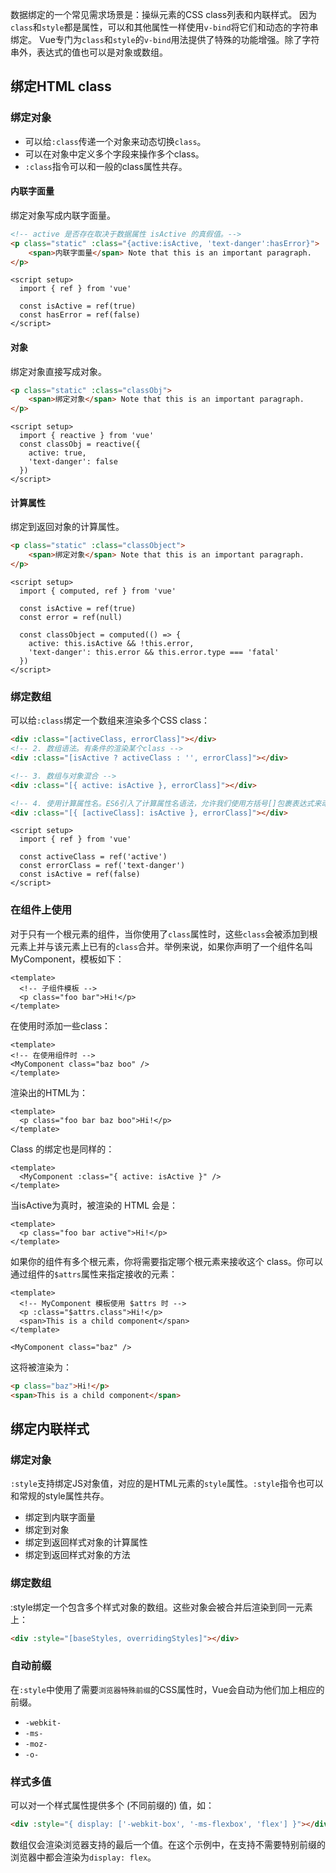 数据绑定的一个常见需求场景是：操纵元素的CSS class列表和内联样式。
因为`class`和`style`都是属性，可以和其他属性一样使用`v-bind`将它们和动态的字符串绑定。
Vue专门为`class`和`style`的`v-bind`用法提供了特殊的功能增强。除了字符串外，表达式的值也可以是对象或数组。

## 绑定HTML class
### 绑定对象
* 可以给`:class`传递一个对象来动态切换`class`。
* 可以在对象中定义多个字段来操作多个class。
* `:class`指令可以和一般的class属性共存。

#### 内联字面量
绑定对象写成内联字面量。

```html
<!-- active 是否存在取决于数据属性 isActive 的真假值。-->
<p class="static" :class="{active:isActive, 'text-danger':hasError}">
    <span>内联字面量</span> Note that this is an important paragraph.
</p>
```

```vue
<script setup>
  import { ref } from 'vue'

  const isActive = ref(true)
  const hasError = ref(false)
</script>
```

#### 对象
绑定对象直接写成对象。

```html
<p class="static" :class="classObj">
    <span>绑定对象</span> Note that this is an important paragraph.
</p>
```

```vue
<script setup>
  import { reactive } from 'vue'
  const classObj = reactive({
    active: true,
    'text-danger': false
  })
</script>
```

#### 计算属性
绑定到返回对象的计算属性。

```html
<p class="static" :class="classObject">
    <span>绑定对象</span> Note that this is an important paragraph.
</p>
```

```vue
<script setup>
  import { computed, ref } from 'vue'

  const isActive = ref(true)
  const error = ref(null)

  const classObject = computed(() => {
    active: this.isActive && !this.error,
    'text-danger': this.error && this.error.type === 'fatal'
  })
</script>
```

### 绑定数组
可以给`:class`绑定一个数组来渲染多个CSS class：

```html
<div :class="[activeClass, errorClass]"></div>
<!-- 2. 数组语法。有条件的渲染某个class -->
<div :class="[isActive ? activeClass : '', errorClass]"></div>

<!-- 3. 数组与对象混合 -->
<div :class="[{ active: isActive }, errorClass]"></div>

<!-- 4. 使用计算属性名。ES6引入了计算属性名语法，允许我们使用方括号[]包裹表达式来动态生成属性名。 -->
<div :class="[{ [activeClass]: isActive }, errorClass]"></div>
```

```vue
<script setup>
  import { ref } from 'vue'

  const activeClass = ref('active')
  const errorClass = ref('text-danger')
  const isActive = ref(false)
</script>
```

### 在组件上使用
对于只有一个根元素的组件，当你使用了`class`属性时，这些`class`会被添加到根元素上并与该元素上已有的`class`合并。举例来说，如果你声明了一个组件名叫 MyComponent，模板如下：

```vue
<template>
  <!-- 子组件模板 -->
  <p class="foo bar">Hi!</p>
</template>
```

在使用时添加一些class：

```vue
<template>
<!-- 在使用组件时 -->
<MyComponent class="baz boo" />
</template>
```

渲染出的HTML为：

```vue
<template>
  <p class="foo bar baz boo">Hi!</p>
</template>
```

Class 的绑定也是同样的：

```vue
<template>
  <MyComponent :class="{ active: isActive }" />
</template>
```

当isActive为真时，被渲染的 HTML 会是：

```vue
<template>
  <p class="foo bar active">Hi!</p>
</template>
```

如果你的组件有多个根元素，你将需要指定哪个根元素来接收这个 class。你可以通过组件的`$attrs`属性来指定接收的元素：

```vue
<template>
  <!-- MyComponent 模板使用 $attrs 时 -->
  <p :class="$attrs.class">Hi!</p>
  <span>This is a child component</span>
</template>
```

```vue
<MyComponent class="baz" />
```

这将被渲染为：

```html
<p class="baz">Hi!</p>
<span>This is a child component</span>
```

## 绑定内联样式
### 绑定对象
`:style`支持绑定JS对象值，对应的是HTML元素的`style`属性。`:style`指令也可以和常规的style属性共存。

* 绑定到内联字面量
* 绑定到对象
* 绑定到返回样式对象的计算属性
* 绑定到返回样式对象的方法


### 绑定数组
:style绑定一个包含多个样式对象的数组。这些对象会被合并后渲染到同一元素上：

```html
<div :style="[baseStyles, overridingStyles]"></div>
```

### 自动前缀
在`:style`中使用了需要`浏览器特殊前缀`的CSS属性时，Vue会自动为他们加上相应的前缀。

* `-webkit-`
* `-ms-`
* `-moz-`
* `-o-`

### 样式多值
可以对一个样式属性提供多个 (不同前缀的) 值，如：

```html
<div :style="{ display: ['-webkit-box', '-ms-flexbox', 'flex'] }"></div>
```

数组仅会渲染浏览器支持的最后一个值。在这个示例中，在支持不需要特别前缀的浏览器中都会渲染为`display: flex`。